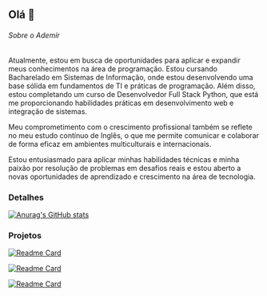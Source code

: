 ## Olá 👋


###### Sobre o Ademir

Atualmente, estou em busca de oportunidades para aplicar e expandir meus conhecimentos na área de programação. Estou cursando Bacharelado em Sistemas de Informação, onde estou desenvolvendo uma base sólida em fundamentos de TI e práticas de programação. Além disso, estou completando um curso de Desenvolvedor Full Stack Python, que está me proporcionando habilidades práticas em desenvolvimento web e integração de sistemas.

Meu comprometimento com o crescimento profissional também se reflete no meu estudo contínuo de Inglês, o que me permite comunicar e colaborar de forma eficaz em ambientes multiculturais e internacionais.

Estou entusiasmado para aplicar minhas habilidades técnicas e minha paixão por resolução de problemas em desafios reais e estou aberto a novas oportunidades de aprendizado e crescimento na área de tecnologia.

### Detalhes

[![Anurag's GitHub stats](https://github-readme-stats.vercel.app/api?username=AdemirSoares&show_icons=true&theme=dark)](https://github.com/anuraghazra/github-readme-stats)

### Projetos

[![Readme Card](https://github-readme-stats.vercel.app/api/pin/?username=AdemirSoares&repo=Projeto_6&theme=dark)](https://github.com/anuraghazra/github-readme-stats)

[![Readme Card](https://github-readme-stats.vercel.app/api/pin/?username=AdemirSoares&repo=eplay&theme=dark)](https://github.com/anuraghazra/github-readme-stats)

[![Readme Card](https://github-readme-stats.vercel.app/api/pin/?username=AdemirSoares&repo=exercício_projeto_5&theme=dark)](https://github.com/anuraghazra/github-readme-stats)

